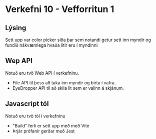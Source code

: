 # Verkefni 10 - Vefforritun 1
## Lýsing
Sett upp var color picker síða þar sem notandi getur sett inn myndir og fundið nákvæmlega hvaða litir eru í myndinni

## Wep API
Notuð eru tvö Web API í verkefninu.
- File API til þess að taka inn myndir og birta í vafra.
- EyeDropper API til að skila lit sem er valinn á skjánum.

## Javascript tól
Notuð eru tvö tól í verkefninu
- "Build" ferli er sett upp með með Vite
- Þrjár prófanir gerðar með Jest 